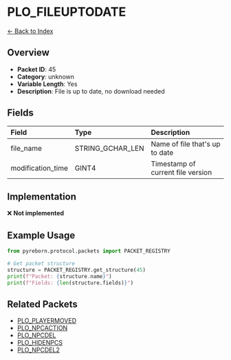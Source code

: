# PLO_FILEUPTODATE

[← Back to Index](../index.md)

## Overview

- **Packet ID**: 45
- **Category**: unknown
- **Variable Length**: Yes
- **Description**: File is up to date, no download needed

## Fields

| Field | Type | Description |
|:------|:-----|:------------|
| file_name | STRING_GCHAR_LEN | Name of file that's up to date |
| modification_time | GINT4 | Timestamp of current file version |

## Implementation

❌ **Not implemented**

## Example Usage

```python
from pyreborn.protocol.packets import PACKET_REGISTRY

# Get packet structure
structure = PACKET_REGISTRY.get_structure(45)
print(f"Packet: {structure.name}")
print(f"Fields: {len(structure.fields)}")
```

## Related Packets

- [PLO_PLAYERMOVED](PLO_PLAYERMOVED.md)
- [PLO_NPCACTION](PLO_NPCACTION.md)
- [PLO_NPCDEL](PLO_NPCDEL.md)
- [PLO_HIDENPCS](PLO_HIDENPCS.md)
- [PLO_NPCDEL2](PLO_NPCDEL2.md)
